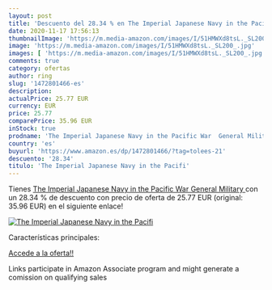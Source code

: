 ```yaml
---
layout: post
title: 'Descuento del 28.34 % en The Imperial Japanese Navy in the Pacifi'
date: 2020-11-17 17:56:13
thumbnailImage: 'https://m.media-amazon.com/images/I/51HMWXd8tsL._SL200_.jpg'
image: 'https://m.media-amazon.com/images/I/51HMWXd8tsL._SL200_.jpg'
images: [ 'https://m.media-amazon.com/images/I/51HMWXd8tsL._SL200_.jpg' ]
comments: true
category: ofertas
author: ring
slug: '1472801466-es'
description:
actualPrice: 25.77 EUR
currency: EUR
price: 25.77
comparePrice: 35.96 EUR
inStock: true
prodname: 'The Imperial Japanese Navy in the Pacific War  General Military '
country: 'es'
buyurl: 'https://www.amazon.es/dp/1472801466/?tag=tolees-21'
descuento: '28.34'
titulo: 'The Imperial Japanese Navy in the Pacifi'
---
```


Tienes [The Imperial Japanese Navy in the Pacific War  General Military ](https://www.amazon.es/dp/1472801466/?tag=tolees-21) con un 28.34 % de descuento con precio de oferta de 25.77 EUR (original: 35.96 EUR) en el siguiente enlace!

[![The Imperial Japanese Navy in the Pacifi](https://m.media-amazon.com/images/I/51HMWXd8tsL._SL200_.jpg)](https://www.amazon.es/dp/1472801466/?tag=tolees-21)

Características principales:


[Accede a la oferta!!](https://www.amazon.es/dp/1472801466/?tag=tolees-21)

Links participate in Amazon Associate program and might generate a comission on qualifying sales


